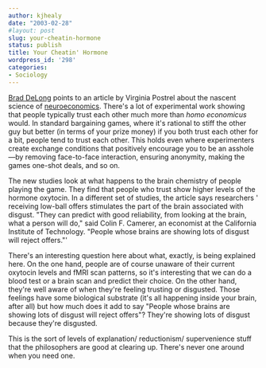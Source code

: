 ```yaml
---
author: kjhealy
date: "2003-02-28"
#layout: post
slug: your-cheatin-hormone
status: publish
title: Your Cheatin' Hormone
wordpress_id: '298'
categories:
- Sociology
---
```


[Brad DeLong](http://www.j-bradford-delong.net/movable_type/2003_archives/000823.html) points to an article by Virginia Postrel about the nascent science of [neuroeconomics](http://www.nytimes.com/2003/02/27/business/27SCEN.html?pagewanted=print&position=top). There's a lot of experimental work showing that people typically trust each other much more than *homo economicus* would. In standard bargaining games, where it's rational to stiff the other guy but better (in terms of your prize money) if you both trust each other for a bit, people tend to trust each other. This holds even where experimenters create exchange conditions that positively encourage you to be an asshole—by removing face-to-face interaction, ensuring anonymity, making the games one-shot deals, and so on.

The new studies look at what happens to the brain chemistry of people playing the game. They find that people who trust show higher levels of the hormone oxytocin. In a different set of studies, the article says researchers ' receiving low-ball offers stimulates the part of the brain associated with disgust. "They can predict with good reliability, from looking at the brain, what a person will do," said Colin F. Camerer, an economist at the California Institute of Technology. "People whose brains are showing lots of disgust will reject offers."'

There's an interesting question here about what, exactly, is being explained here. On the one hand, people are of course unaware of their current oxytocin levels and fMRI scan patterns, so it's interesting that we can do a blood test or a brain scan and predict their choice. On the other hand, they're well aware of when they're feeling trusting or disgusted. Those feelings have some biological substrate (it's all happening inside your brain, after all) but how much does it add to say "People whose brains are showing lots of disgust will reject offers"? They're showing lots of disgust because they're disgusted.

This is the sort of levels of explanation/ reductionism/ supervenience stuff that the philosophers are good at clearing up. There's never one around when you need one.
